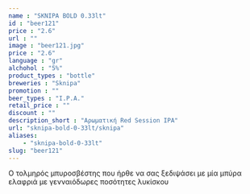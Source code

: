 ```yaml
---
name : "SKNIPA BOLD 0.33lt"
id : "beer121"
price : "2.6"
url : ""
image : "beer121.jpg"
price : "2.6"
language : "gr"
alchohol : "5%"
product_types : "bottle"
breweries : "Sknipa"
promotion : ""
beer_types : "I.P.A."
retail_price : ""
discount : ""
description_short : "Αρωματική Red Session IPA"
url: "sknipa-bold-0-33lt/sknipa"
aliases: 
    - "sknipa-bold-0-33lt"
slug: "beer121"
---
```


Ο τολμηρός μπυροσβέστης που ήρθε να σας ξεδιψάσει με μία μπύρα ελαφριά με γενναιόδωρες ποσότητες λυκίσκου
